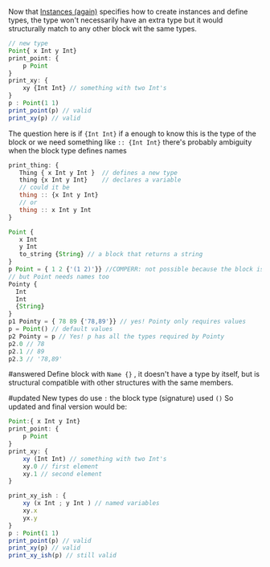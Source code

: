 Now that [Instances (again)](solved/Instances%20(again).md)  specifies how to create instances and define types, the type won't necessarily have an extra type but it would structurally match to any other block wit the same types.


```js
// new type
Point{ x Int y Int}
print_point: {
	p Point
}
print_xy: {
	xy {Int Int} // something with two Int's
}
p : Point(1 1)
print_point(p) // valid
print_xy(p) // valid

```

The question here is if `{Int Int}` if a enough to know this is the type of the block or we need something like `:: {Int Int}`  there's probably ambiguity when the block type defines names

```js
print_thing: {
   Thing { x Int y Int }  // defines a new type
   thing {x Int y Int}    // declares a variable 
   // could it be
   thing :: {x Int y Int}
   // or
   thing :: x Int y Int
}

Point {
   x Int
   y Int
   to_string {String} // a block that returns a string
}
p Point = { 1 2 {'(1 2)'}} //COMPERR: not possible because the block is specifiing values
// but Point needs names too 
Pointy { 
  Int 
  Int 
  {String}
}
p1 Pointy = { 78 89 {'78,89'}} // yes! Pointy only requires values 
p = Point() // default values 
p2 Pointy = p // Yes! p has all the types required by Pointy 
p2.0 // 78
p2.1 // 89
p2.3 // '78,89'
```


#answered Define block with `Name {}` , it doesn't have a type by itself, but is structural compatible with other structures with the same members.

#updated New types do use `:`  the block type (signature) used `()`
So updated and final version would be:

```js
Point:{ x Int y Int}
print_point: {
	p Point
}
print_xy: {
	xy (Int Int) // something with two Int's
	xy.0 // first element
	xy.1 // second element
}

print_xy_ish : {
	xy (x Int ; y Int ) // named variables
	xy.x
	yx.y
}
p : Point(1 1)
print_point(p) // valid
print_xy(p) // valid
print_xy_ish(p) // still valid

```